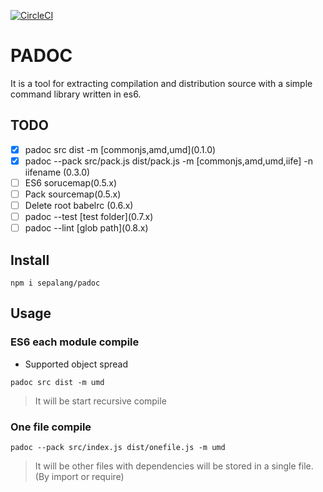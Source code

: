 [![CircleCI](https://circleci.com/gh/sepalang/padoc/tree/master.svg?style=shield)](https://circleci.com/gh/sepalang/padoc/tree/master)

# PADOC
It is a tool for extracting compilation and distribution source with a simple command library written in es6.


## TODO
  - [x] padoc src dist -m [commonjs,amd,umd\]\(0.1.0)
  - [x] padoc --pack src/pack.js dist/pack.js -m [commonjs,amd,umd,iife] -n iifename (0.3.0)
  - [ ] ES6 sorucemap(0.5.x)
  - [ ] Pack sourcemap(0.5.x)
  - [ ] Delete root babelrc (0.6.x)
  - [ ] padoc --test [test folder]\(0.7.x)
  - [ ] padoc --lint [glob path]\(0.8.x)
  
## Install
```
npm i sepalang/padoc
```

## Usage

### ES6 each module compile
- Supported object spread
```
padoc src dist -m umd
```
> It will be start recursive compile

### One file compile
```
padoc --pack src/index.js dist/onefile.js -m umd
```
> It will be other files with dependencies will be stored in a single file. (By import or require)